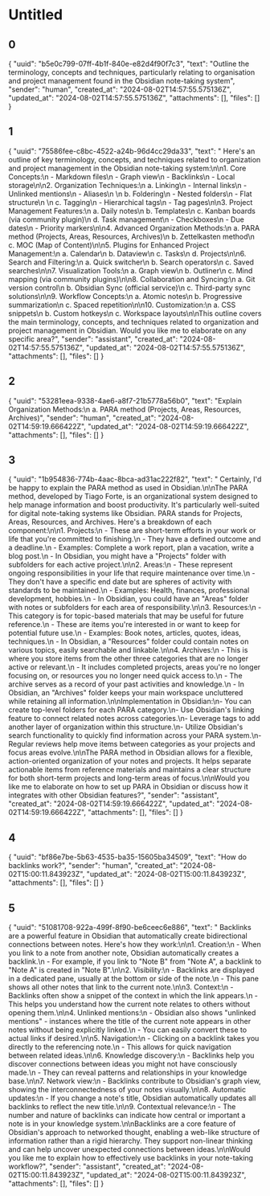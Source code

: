 # Untitled

## 0

{
  "uuid": "b5e0c799-07ff-4b1f-840e-e82d4f90f7c3",
  "text": "Outline the terminology, concepts and techniques, particularly relating to organisation and project management found in the Obsidian note-taking system",
  "sender": "human",
  "created_at": "2024-08-02T14:57:55.575136Z",
  "updated_at": "2024-08-02T14:57:55.575136Z",
  "attachments": [],
  "files": []
}

## 1

{
  "uuid": "75586fee-c8bc-4522-a24b-96d4cc29da33",
  "text": " Here's an outline of key terminology, concepts, and techniques related to organization and project management in the Obsidian note-taking system:\n\n1. Core Concepts:\n   - Markdown files\n   - Graph view\n   - Backlinks\n   - Local storage\n\n2. Organization Techniques:\n   a. Linking\n      - Internal links\n      - Unlinked mentions\n      - Aliases\n   \n   b. Foldering\n      - Nested folders\n      - Flat structure\n   \n   c. Tagging\n      - Hierarchical tags\n      - Tag pages\n\n3. Project Management Features:\n   a. Daily notes\n   b. Templates\n   c. Kanban boards (via community plugin)\n   d. Task management\n      - Checkboxes\n      - Due dates\n      - Priority markers\n\n4. Advanced Organization Methods:\n   a. PARA method (Projects, Areas, Resources, Archives)\n   b. Zettelkasten method\n   c. MOC (Map of Content)\n\n5. Plugins for Enhanced Project Management:\n   a. Calendar\n   b. Dataview\n   c. Tasks\n   d. Projects\n\n6. Search and Filtering:\n   a. Quick switcher\n   b. Search operators\n   c. Saved searches\n\n7. Visualization Tools:\n   a. Graph view\n   b. Outliner\n   c. Mind mapping (via community plugins)\n\n8. Collaboration and Syncing:\n   a. Git version control\n   b. Obsidian Sync (official service)\n   c. Third-party sync solutions\n\n9. Workflow Concepts:\n   a. Atomic notes\n   b. Progressive summarization\n   c. Spaced repetition\n\n10. Customization:\n    a. CSS snippets\n    b. Custom hotkeys\n    c. Workspace layouts\n\nThis outline covers the main terminology, concepts, and techniques related to organization and project management in Obsidian. Would you like me to elaborate on any specific area?",
  "sender": "assistant",
  "created_at": "2024-08-02T14:57:55.575136Z",
  "updated_at": "2024-08-02T14:57:55.575136Z",
  "attachments": [],
  "files": []
}

## 2

{
  "uuid": "53281eea-9338-4ae6-a8f7-21b5778a56b0",
  "text": "Explain Organization Methods:\n   a. PARA method (Projects, Areas, Resources, Archives)",
  "sender": "human",
  "created_at": "2024-08-02T14:59:19.666422Z",
  "updated_at": "2024-08-02T14:59:19.666422Z",
  "attachments": [],
  "files": []
}

## 3

{
  "uuid": "1b954836-774b-4aac-8bca-ad31ac222f82",
  "text": " Certainly, I'd be happy to explain the PARA method as used in Obsidian.\n\nThe PARA method, developed by Tiago Forte, is an organizational system designed to help manage information and boost productivity. It's particularly well-suited for digital note-taking systems like Obsidian. PARA stands for Projects, Areas, Resources, and Archives. Here's a breakdown of each component:\n\n1. Projects:\n   - These are short-term efforts in your work or life that you're committed to finishing.\n   - They have a defined outcome and a deadline.\n   - Examples: Complete a work report, plan a vacation, write a blog post.\n   - In Obsidian, you might have a \"Projects\" folder with subfolders for each active project.\n\n2. Areas:\n   - These represent ongoing responsibilities in your life that require maintenance over time.\n   - They don't have a specific end date but are spheres of activity with standards to be maintained.\n   - Examples: Health, finances, professional development, hobbies.\n   - In Obsidian, you could have an \"Areas\" folder with notes or subfolders for each area of responsibility.\n\n3. Resources:\n   - This category is for topic-based materials that may be useful for future reference.\n   - These are items you're interested in or want to keep for potential future use.\n   - Examples: Book notes, articles, quotes, ideas, techniques.\n   - In Obsidian, a \"Resources\" folder could contain notes on various topics, easily searchable and linkable.\n\n4. Archives:\n   - This is where you store items from the other three categories that are no longer active or relevant.\n   - It includes completed projects, areas you're no longer focusing on, or resources you no longer need quick access to.\n   - The archive serves as a record of your past activities and knowledge.\n   - In Obsidian, an \"Archives\" folder keeps your main workspace uncluttered while retaining all information.\n\nImplementation in Obsidian:\n- You can create top-level folders for each PARA category.\n- Use Obsidian's linking feature to connect related notes across categories.\n- Leverage tags to add another layer of organization within this structure.\n- Utilize Obsidian's search functionality to quickly find information across your PARA system.\n- Regular reviews help move items between categories as your projects and focus areas evolve.\n\nThe PARA method in Obsidian allows for a flexible, action-oriented organization of your notes and projects. It helps separate actionable items from reference materials and maintains a clear structure for both short-term projects and long-term areas of focus.\n\nWould you like me to elaborate on how to set up PARA in Obsidian or discuss how it integrates with other Obsidian features?",
  "sender": "assistant",
  "created_at": "2024-08-02T14:59:19.666422Z",
  "updated_at": "2024-08-02T14:59:19.666422Z",
  "attachments": [],
  "files": []
}

## 4

{
  "uuid": "bf86e7be-5b63-4535-ba35-15605ba34509",
  "text": "How do backlinks work?",
  "sender": "human",
  "created_at": "2024-08-02T15:00:11.843923Z",
  "updated_at": "2024-08-02T15:00:11.843923Z",
  "attachments": [],
  "files": []
}

## 5

{
  "uuid": "51081708-922a-499f-8f90-be6ceec6e886",
  "text": " Backlinks are a powerful feature in Obsidian that automatically create bidirectional connections between notes. Here's how they work:\n\n1. Creation:\n   - When you link to a note from another note, Obsidian automatically creates a backlink.\n   - For example, if you link to \"Note B\" from \"Note A\", a backlink to \"Note A\" is created in \"Note B\".\n\n2. Visibility:\n   - Backlinks are displayed in a dedicated pane, usually at the bottom or side of the note.\n   - This pane shows all other notes that link to the current note.\n\n3. Context:\n   - Backlinks often show a snippet of the context in which the link appears.\n   - This helps you understand how the current note relates to others without opening them.\n\n4. Unlinked mentions:\n   - Obsidian also shows \"unlinked mentions\" - instances where the title of the current note appears in other notes without being explicitly linked.\n   - You can easily convert these to actual links if desired.\n\n5. Navigation:\n   - Clicking on a backlink takes you directly to the referencing note.\n   - This allows for quick navigation between related ideas.\n\n6. Knowledge discovery:\n   - Backlinks help you discover connections between ideas you might not have consciously made.\n   - They can reveal patterns and relationships in your knowledge base.\n\n7. Network view:\n   - Backlinks contribute to Obsidian's graph view, showing the interconnectedness of your notes visually.\n\n8. Automatic updates:\n   - If you change a note's title, Obsidian automatically updates all backlinks to reflect the new title.\n\n9. Contextual relevance:\n   - The number and nature of backlinks can indicate how central or important a note is in your knowledge system.\n\nBacklinks are a core feature of Obsidian's approach to networked thought, enabling a web-like structure of information rather than a rigid hierarchy. They support non-linear thinking and can help uncover unexpected connections between ideas.\n\nWould you like me to explain how to effectively use backlinks in your note-taking workflow?",
  "sender": "assistant",
  "created_at": "2024-08-02T15:00:11.843923Z",
  "updated_at": "2024-08-02T15:00:11.843923Z",
  "attachments": [],
  "files": []
}
